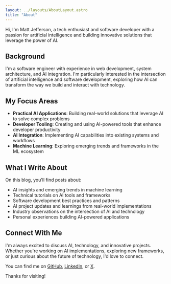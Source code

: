 ```yaml
---
layout: ../layouts/AboutLayout.astro
title: "About"
---
```


Hi, I'm Matt Jefferson, a tech enthusiast and software developer with a passion for artificial intelligence and building innovative solutions that leverage the power of AI.

## Background

I'm a software engineer with experience in web development, system architecture, and AI integration. I'm particularly interested in the intersection of artificial intelligence and software development, exploring how AI can transform the way we build and interact with technology.

## My Focus Areas

- **Practical AI Applications**: Building real-world solutions that leverage AI to solve complex problems
- **Developer Tooling**: Creating and using AI-powered tools that enhance developer productivity
- **AI Integration**: Implementing AI capabilities into existing systems and workflows
- **Machine Learning**: Exploring emerging trends and frameworks in the ML ecosystem

## What I Write About

On this blog, you'll find posts about:

- AI insights and emerging trends in machine learning
- Technical tutorials on AI tools and frameworks
- Software development best practices and patterns
- AI project updates and learnings from real-world implementations
- Industry observations on the intersection of AI and technology
- Personal experiences building AI-powered applications

## Connect With Me

I'm always excited to discuss AI, technology, and innovative projects. Whether you're working on AI implementations, exploring new frameworks, or just curious about the future of technology, I'd love to connect.

You can find me on [GitHub](https://github.com/mattjefferson), [LinkedIn](https://www.linkedin.com/in/mattjefferson/), or [X](https://x.com/mjefferson).

Thanks for visiting!
